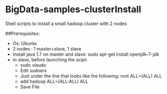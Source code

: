 # BigData-samples-clusterInstall

Shell scripts to install a small hadoop cluster with 2 nodes



##Prerequisites:
* Os: Ubuntu 
* 2 nodes : 1 master+slave, 1 slave
* Install java 1.7 on master and slave: sudo apt-get install openjdk-7-jdk
* In slave, before launching the scipt:
  *  sudo visudo
  *  Edit sudoers 
    * Just under the line that looks like the following:
        root ALL=(ALL) ALL
    *  add
        hadoop  ALL=(ALL:ALL) ALL
    *  Save File
